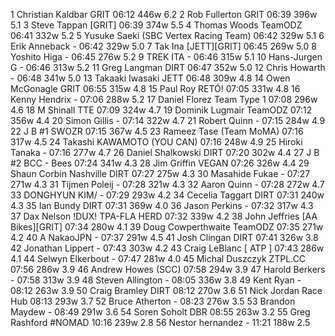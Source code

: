   1  Christian Kaldbar  GRIT  06:12    446w  6.2
  2  Rob Fullerton  GRIT  06:39    396w  5.1
  3  Steve Tappan  [GRIT]  06:39    374w  5.5
  4  Thomas Woods  TeamODZ  06:41    332w  5.2
  5  Yusuke Saeki  (SBC Vertex Racing Team)    06:42    329w  5.1
  6  Erik Anneback  -  06:42    329w  5.0
  7  Tak Ina  [JETT][GRIT]  06:45    269w  5.0
  8  Yoshito Higa  -  06:45    276w  5.2
  9  TREK ITA  -  06:46    315w  5.1
 10  Hans-Jurgen G  -  06:46    313w  5.2
 11  Greg Langman  DIRT  06:47    352w  5.0
 12  Chris Howarth  -  06:48    341w  5.0
 13  Takaaki Iwasaki  JETT  06:48    309w  4.8
 14  Owen McGonagle  GRIT  06:55    315w  4.8
 15  Paul Roy  RETÓ!  07:05    331w  4.8
 16  Kenny Hendrix  -  07:06    288w  5.2
 17  Daniel Florez  Team Type 1  07:08    296w  4.6
 18  M Shinall  TTE  07:09    324w  4.7
 19  Dominik Lugmair  TeamODZ  07:12    356w  4.4
 20  Simon Gillis  -  07:14    322w  4.7
 21  Robert Quinn  -  07:15    284w  4.9
 22  J B #1  SWOZR  07:15    367w  4.5
 23  Rameez Tase  (Team MoMA)    07:16    317w  4.5
 24  Takashi KAWAMOTO  (YOU CAN)    07:16    248w  4.9
 25  Hiroki Tanaka  -  07:16    277w  4.7
 26  Daniel Shalkowski  DIRT  07:20    302w  4.4
 27  J B #2  BCC - Bees  07:24    341w  4.3
 28  Jim Griffin  VEGAN  07:26    326w  4.4
 29  Shaun Corbin Nashville  DIRT  07:27    275w  4.3
 30  Masahide Fukae  -  07:27    271w  4.3
 31  Tijmen Poleij  -  07:28    321w  4.3
 32  Aaron Quinn  -  07:28    272w  4.7
 33  DONGHYUN KIM/  -  07:29    293w  4.2
 34  Cecelia Taggart  DIRT  07:31    240w  4.3
 35  Ian Bundy  DIRT  07:31    369w  4.0
 36  Jason Perkins  -  07:32    317w  4.3
 37  Dax Nelson  !DUX! TPA-FLA HERD  07:32    339w  4.2
 38  John Jeffries  [AA Bikes][GRIT]  07:34    280w  4.1
 39  Doug Cowperthwaite  TeamODZ  07:35    271w  4.2
 40  A NakaoJPN  -  07:37    291w  4.5
 41  Josh Clingan  DIRT  07:41    326w  3.8
 42  Jonathan Lippert  -  07:43    303w  4.2
 43  Craig LeBlanc  [ ATP ]  07:43    286w  4.1
 44  Selwyn Elkerbout  -  07:47    281w  4.0
 45  Michal Duszczyk  ZTPL.CC  07:56    286w  3.9
 46  Andrew Howes  (SCC)    07:58    294w  3.9
 47  Harold Berkers  -  07:58    313w  3.9
 48  Steven Allington  -  08:05    336w  3.8
 49  Kent Ryan  -  08:12    263w  3.9
 50  Craig Bramley  DIRT  08:12    270w  3.6
 51  Nick Jordan  Race Hub  08:13    293w  3.7
 52  Bruce Atherton  -  08:23    276w  3.5
 53  Brandon Maydew  -  08:49    291w  3.6
 54  Soren Soholt  DBR  08:55    263w  3.2
 55  Greg Rashford  #NOMAD  10:16    239w  2.8
 56  Nestor hernandez  -  11:21    188w  2.5
